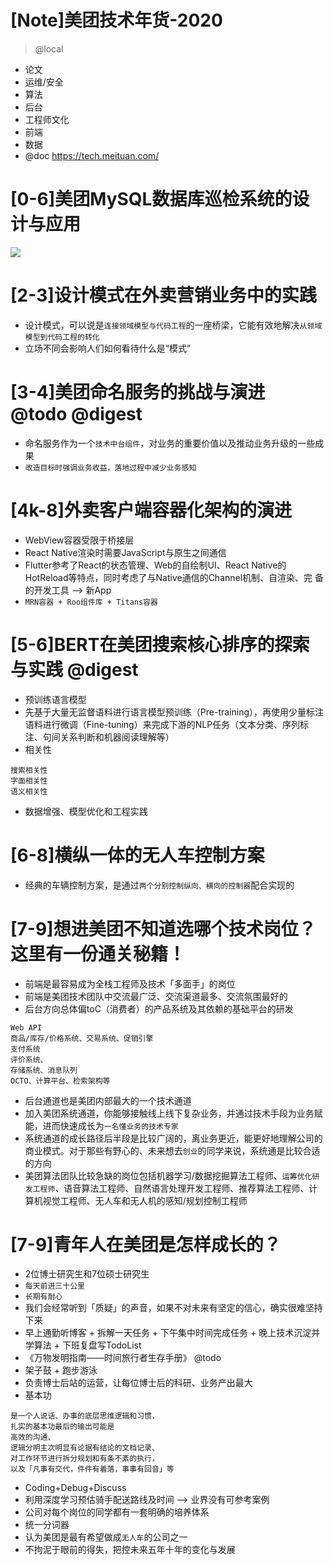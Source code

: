 # [Note]美团技术年货-2020

> @local

- 论文
- 运维/安全
- 算法
- 后台
- 工程师文化
- 前端
- 数据
- @doc https://tech.meituan.com/

# [0-6]美团MySQL数据库巡检系统的设计与应用

![](http://luo0412.oss-cn-hangzhou.aliyuncs.com/20210209/87b3d1ab3d08422f89cf21e0efe246f0.png)

# [2-3]设计模式在外卖营销业务中的实践

- 设计模式，可以说是`连接领域模型与代码工程`的一座桥梁，它能有效地解决`从领域模型到代码工程的转化`
- 立场不同会影响人们如何看待什么是“模式”

# [3-4]美团命名服务的挑战与演进 @todo @digest

- 命名服务作为一个`技术中台组件`，对业务的重要价值以及推动业务升级的一些成果
- `改造目标时强调业务收益，落地过程中减少业务感知`

# [4k-8]外卖客户端容器化架构的演进

- WebView容器受限于桥接层
- React Native渲染时需要JavaScript与原生之间通信
- Flutter参考了React的状态管理、Web的自绘制UI、React Native的HotReload等特点，同时考虑了与Native通信的Channel机制、自渲染、完
备的开发工具 --> 新App
- `MRN容器 + Roo组件库 + Titans容器`

# [5-6]BERT在美团搜索核心排序的探索与实践 @digest

- 预训练语言模型
- 先基于大量无监督语料进行语言模型预训练（Pre-training），再使用少量标注语料进行微调（Fine-tuning）来完成下游的NLP任务（文本分类、序列标注、句间关系判断和机器阅读理解等）
- 相关性

```
搜索相关性
字面相关性
语义相关性
```

- 数据增强、模型优化和工程实践

# [6-8]横纵一体的无人车控制方案

- 经典的车辆控制方案，是通过`两个分别控制纵向、横向的控制器`配合实现的

# [7-9]想进美团不知道选哪个技术岗位？这里有一份通关秘籍！

- 前端是最容易成为全栈工程师及技术「多面手」的岗位
- 前端是美团技术团队中交流最广泛、交流渠道最多、交流氛围最好的
- 后台方向总体偏toC（消费者）的产品系统及其依赖的基础平台的研发

```
Web API
商品/库存/价格系统、交易系统、促销引擎
支付系统
评价系统、
存储系统、消息队列
OCTO、计算平台、检索架构等
```

- 后台通道也是美团内部最大的一个技术通道
- 加入美团系统通道，你能够接触线上线下复杂业务，并通过技术手段为业务赋能，进而快速成长为`一名懂业务的技术专家`
- 系统通道的成长路径后半段是比较广阔的，离业务更近，能更好地理解公司的商业模式。对于那些有野心的、未来想去`创业`的同学来说，系统通是比较合适的方向
- 美团算法团队比较急缺的岗位包括机器学习/数据挖掘算法工程师、`运筹优化研发工程师`、语音算法工程师、自然语言处理开发工程师、推荐算法工程师、计算机视觉工程师、无人车和无人机的感知/规划控制工程师

# [7-9]青年人在美团是怎样成长的？

- 2位博士研究生和7位硕士研究生
- `每天前进三十公里`
- `长期有耐心`
- 我们会经常听到「质疑」的声音，如果不对未来有坚定的信心，确实很难坚持下来
- 早上通勤听博客 + 拆解一天任务 + 下午集中时间完成任务 + 晚上技术沉淀并学算法 + 下班复盘写TodoList
- 《万物发明指南——时间旅行者生存手册》 @todo
- 架子鼓 + 跑步游泳
- 负责博士后站的运营，让每位博士后的科研、业务产出最大
- 基本功

```
是一个人说话、办事的底层思维逻辑和习惯，
扎实的基本功最后的输出可能是
高效的沟通、
逻辑分明主次明显有论据有结论的文档记录、
对工作环节进行拆分规划和有条不紊的执行，
以及「凡事有交代，件件有着落，事事有回音」等
```

- Coding+Debug+Discuss
- 利用深度学习预估骑手配送路线及时间 --> 业界没有可参考案例
- 公司对每个岗位的同学都有一套明确的培养体系
- 统一分词器
- 认为美团是最有希望做成`无人车`的公司之一
- 不拘泥于眼前的得失，把控未来五年十年的变化与发展